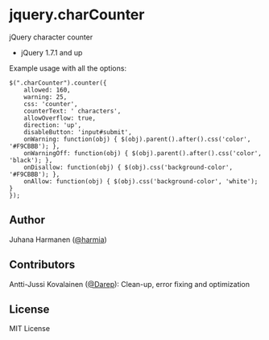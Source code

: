 # jquery.charCounter

jQuery character counter

- jQuery 1.7.1 and up

Example usage with all the options:

    $(".charCounter").counter({
        allowed: 160,
        warning: 25,
        css: 'counter',
        counterText: ' characters',
        allowOverflow: true,
        direction: 'up',
        disableButton: 'input#submit',
        onWarning: function(obj) { $(obj).parent().after().css('color', '#F9CBBB'); },
        onWarningOff: function(obj) { $(obj).parent().after().css('color', 'black'); },
        onDisallow: function(obj) { $(obj).css('background-color', '#F9CBBB'); },
        onAllow: function(obj) { $(obj).css('background-color', 'white'); }
    });

## Author

Juhana Harmanen ([@harmia](https://github.com/harmia))

## Contributors

Antti-Jussi Kovalainen ([@Darep](https://github.com/Darep)): Clean-up, error fixing and optimization

## License

MIT License
